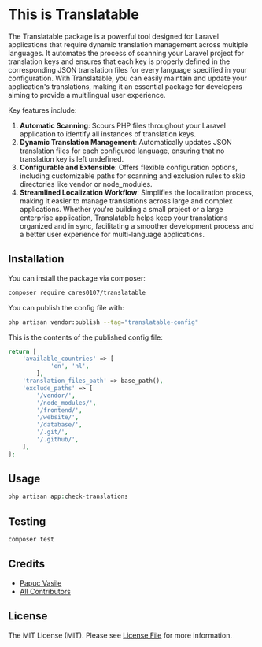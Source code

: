 # This is Translatable

The Translatable package is a powerful tool designed for Laravel applications that require dynamic translation management across multiple languages. It automates the process of scanning your Laravel project for translation keys and ensures that each key is properly defined in the corresponding JSON translation files for every language specified in your configuration. With Translatable, you can easily maintain and update your application's translations, making it an essential package for developers aiming to provide a multilingual user experience.

Key features include:

1. **Automatic Scanning**: Scours PHP files throughout your Laravel application to identify all instances of translation keys.
2. **Dynamic Translation Management**: Automatically updates JSON translation files for each configured language, ensuring that no translation key is left undefined.
3. **Configurable and Extensible**: Offers flexible configuration options, including customizable paths for scanning and exclusion rules to skip directories like vendor or node_modules.
4. **Streamlined Localization Workflow**: Simplifies the localization process, making it easier to manage translations across large and complex applications.
Whether you're building a small project or a large enterprise application, Translatable helps keep your translations organized and in sync, facilitating a smoother development process and a better user experience for multi-language applications.

## Installation

You can install the package via composer:

```bash
composer require cares0107/translatable
```

You can publish the config file with:

```bash
php artisan vendor:publish --tag="translatable-config"
```

This is the contents of the published config file:

```php
return [
    'available_countries' => [
            'en', 'nl',
        ],
    'translation_files_path' => base_path(),
    'exclude_paths' => [
        '/vendor/',
        '/node_modules/',
        '/frontend/',
        '/website/',
        '/database/',
        '/.git/',
        '/.github/',
    ],
];
```

## Usage

```php
php artisan app:check-translations
```

## Testing

```bash
composer test
```

## Credits

- [Papuc Vasile](https://github.com/CaReS0107)
- [All Contributors](../../contributors)

## License

The MIT License (MIT). Please see [License File](LICENSE.md) for more information.
